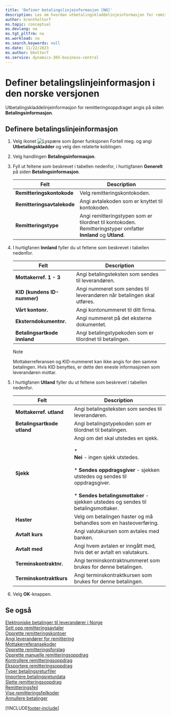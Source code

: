 ```yaml
---
title: 'Definer betalingslinjeinformasjon [NO]'
description: Les om hvordan utbetalingskladdelinjeinformasjon for remitteringsoppdraget angis på siden Betalingsinformasjon.
author: brentholtorf
ms.topic: conceptual
ms.devlang: na
ms.tgt_pltfrm: na
ms.workload: na
ms.search.keywords: null
ms.date: 11/22/2023
ms.author: bholtorf
ms.service: dynamics-365-business-central
---
```

# Definer betalingslinjeinformasjon i den norske versjonen
Utbetalingskladdelinjeinformasjon for remitteringsoppdraget angis på siden **Betalingsinformasjon**.  

## Definere betalingslinjeinformasjon  

1.  Velg ikonet ![Lyspære som åpner funksjonen Fortell meg.](../../media/ui-search/search_small.png "Fortell hva du vil gjøre") og angi **Utbetalingskladder** og velg den relaterte koblingen.  
2.  Velg handlingen **Betalingsinformasjon**.  
3.  Fyll ut feltene som beskrevet i tabellen nedenfor, i hurtigfanen **Generelt** på siden **Betalingsinformasjon**.  

    |Felt|Description|  
    |---------------------------------|---------------------------------------|  
    |**Remitteringskontokode**|Velg remitteringskontokoden.|  
    |**Remitteringsavtalekode**|Angi avtalekoden som er knyttet til kontokoden.|  
    |**Remitteringstype**|Angi remitteringstypen som er tilordnet til kontokoden. Remitteringstyper omfatter **Innland** og **Utland**.|  

4.  I hurtigfanen **Innland** fyller du ut feltene som beskrevet i tabellen nedenfor.  

    |Felt|Description|  
    |---------------------------------|---------------------------------------|  
    |**Mottakerref. 1 - 3**|Angi betalingsteksten som sendes til leverandøren.|  
    |**KID (kundens ID-nummer)**|Angi nummeret som sendes til leverandøren når betalingen skal utføres.|  
    |**Vårt kontonr.**|Angi kontonummeret til ditt firma.|  
    |**Eksterndokumentnr.**|Angi nummeret på det eksterne dokumentet.|  
    |**Betalingsartkode innland**|Angi betalingstypekoden som er tilordnet til betalingen.|  

    > [!NOTE]  
    >  Mottakerreferansen og KID-nummeret kan ikke angis for den samme betalingen. Hvis KID benyttes, er dette den eneste informasjonen som leverandøren mottar.  

5.  I hurtigfanen **Utland** fyller du ut feltene som beskrevet i tabellen nedenfor.  

    |Felt|Description|  
    |---------------------------------|---------------------------------------|  
    |**Mottakerref. utland**|Angi betalingsteksten som sendes til leverandøren.|  
    |**Betalingsartkode utland**|Angi betalingstypekoden som er tilordnet til betalingen.|  
    |**Sjekk**|Angi om det skal utstedes en sjekk.<br /><br /> * <br />                        **Nei** - ingen sjekk utstedes.<br /><br /> * **Sendes oppdragsgiver** - sjekken utstedes og sendes til oppdragsgiver.<br /><br /> * **Sendes betalingsmottaker** - sjekken utstedes og sendes til betalingsmottaker.|  
    |**Haster**|Velg om betalingen haster og må behandles som en hasteoverføring.|  
    |**Avtalt kurs**|Angi valutakursen som avtales med banken.|  
    |**Avtalt med**|Angi hvem avtalen er inngått med, hvis det er avtalt en valutakurs.|  
    |**Terminskontraktnr.**|Angi terminskontraktnummeret som brukes for denne betalingen.|  
    |**Terminskontraktkurs**|Angi terminskontraktkursen som brukes for denne betalingen.|  

6.  Velg **OK**-knappen.  

## Se også  
 [Elektroniske betalinger til leverandører i Norge](electronic-payments-to-vendors-in-norway.md)   
 [Sett opp remitteringsavtaler](how-to-set-up-remittance-agreements.md)   
 [Opprette remitteringskontoer](how-to-create-remittance-accounts.md)   
 [Angi leverandører for remittering](how-to-set-up-vendors-for-remittance.md)   
 [Mottakerreferansekoder](recipient-reference-codes.md)   
 [Opprette remitteringsforslag](how-to-create-remittance-suggestions.md)   
 [Opprette manuelle remitteringsoppdrag](how-to-create-manual-remittance-payments.md)   
 [Kontrollere remitteringsoppdrag](how-to-test-remittance-payments.md)   
 [Eksportere remitteringsoppdrag](how-to-export-remittance-payments.md)   
 [Typer betalingsreturfiler](types-of-payment-returns-files.md)   
 [Importere betalingsreturdata](how-to-import-payment-return-data.md)   
 [Slette remitteringsoppdrag](how-to-delete-remittance-payment-orders.md)   
 [Remitteringsfeil](remittance-errors.md)   
 [Vise remitteringsfeilkoder](how-to-view-remittance-error-codes.md)   
 [Annullere betalinger](how-to-cancel-payments.md)


[!INCLUDE[footer-include](../../includes/footer-banner.md)]